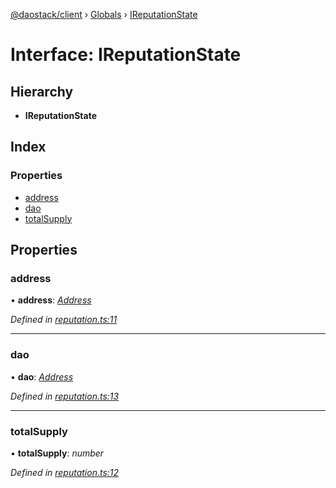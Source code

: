 [@daostack/client](../README.md) › [Globals](../globals.md) › [IReputationState](ireputationstate.md)

# Interface: IReputationState

## Hierarchy

* **IReputationState**

## Index

### Properties

* [address](ireputationstate.md#address)
* [dao](ireputationstate.md#dao)
* [totalSupply](ireputationstate.md#totalsupply)

## Properties

###  address

• **address**: *[Address](../globals.md#address)*

*Defined in [reputation.ts:11](https://github.com/daostack/client/blob/0eadcce/src/reputation.ts#L11)*

___

###  dao

• **dao**: *[Address](../globals.md#address)*

*Defined in [reputation.ts:13](https://github.com/daostack/client/blob/0eadcce/src/reputation.ts#L13)*

___

###  totalSupply

• **totalSupply**: *number*

*Defined in [reputation.ts:12](https://github.com/daostack/client/blob/0eadcce/src/reputation.ts#L12)*
